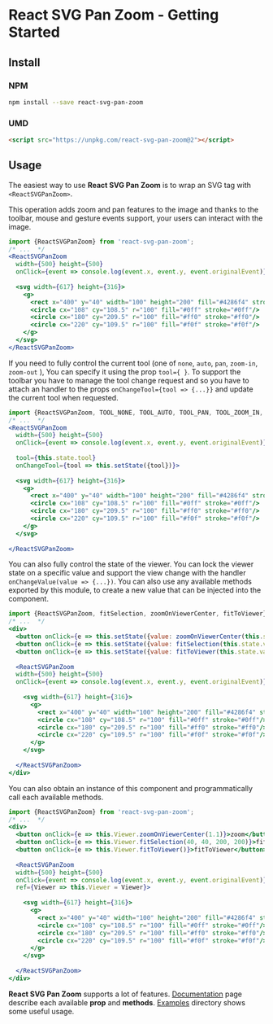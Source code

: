 # React SVG Pan Zoom - Getting Started

## Install
### NPM
```sh
npm install --save react-svg-pan-zoom
```
### UMD
```html
<script src="https://unpkg.com/react-svg-pan-zoom@2"></script>
```

## Usage
The easiest way to use **React SVG Pan Zoom** is to wrap an SVG tag with `<ReactSVGPanZoom>`. 

This operation adds zoom and pan features to the image and thanks to the toolbar, mouse and gesture events support,
 your users can interact with the image.
```jsx harmony
import {ReactSVGPanZoom} from 'react-svg-pan-zoom';
/* ...  */
<ReactSVGPanZoom
  width={500} height={500}
  onClick={event => console.log(event.x, event.y, event.originalEvent)}>
  
  <svg width={617} height={316}>
    <g>
      <rect x="400" y="40" width="100" height="200" fill="#4286f4" stroke="#f4f142"/>
      <circle cx="108" cy="108.5" r="100" fill="#0ff" stroke="#0ff"/>
      <circle cx="180" cy="209.5" r="100" fill="#ff0" stroke="#ff0"/>
      <circle cx="220" cy="109.5" r="100" fill="#f0f" stroke="#f0f"/>
    </g>
  </svg>  
</ReactSVGPanZoom>

```

If you need to fully control the current tool (one of `none`, `auto`, `pan`, `zoom-in`, `zoom-out` ), You can specify it using the prop `tool={ }`.
 To support the toolbar you have to manage the tool change request and so you have to attach an handler to 
 the props `onChangeTool={tool => {...}}` and update the current tool when requested.
```jsx harmony
import {ReactSVGPanZoom, TOOL_NONE, TOOL_AUTO, TOOL_PAN, TOOL_ZOOM_IN, TOOL_ZOOM_OUT} from 'react-svg-pan-zoom';
/* ...  */
<ReactSVGPanZoom
  width={500} height={500}
  onClick={event => console.log(event.x, event.y, event.originalEvent)}
  
  tool={this.state.tool}
  onChangeTool={tool => this.setState({tool})}>
  
  <svg width={617} height={316}>
    <g>
      <rect x="400" y="40" width="100" height="200" fill="#4286f4" stroke="#f4f142"/>
      <circle cx="108" cy="108.5" r="100" fill="#0ff" stroke="#0ff"/>
      <circle cx="180" cy="209.5" r="100" fill="#ff0" stroke="#ff0"/>
      <circle cx="220" cy="109.5" r="100" fill="#f0f" stroke="#f0f"/>
    </g>
  </svg>
  
</ReactSVGPanZoom>

```

You can also fully control the state of the viewer. You can lock the viewer state on a specific value and 
support the view change with the handler `onChangeValue(value => {...})`.
You can also use any available methods exported by this module, to create a new value that can be injected into the component.
```jsx harmony
import {ReactSVGPanZoom, fitSelection, zoomOnViewerCenter, fitToViewer} from 'react-svg-pan-zoom';
/* ...  */
<div>
  <button onClick={e => this.setState({value: zoomOnViewerCenter(this.state.value, 1.1)}) }>zoom</button>
  <button onClick={e => this.setState({value: fitSelection(this.state.value, 40, 40, 200, 200)})}>fitSelection</button>
  <button onClick={e => this.setState({value: fitToViewer(this.state.value)})}>fitToViewer</button>
  
  <ReactSVGPanZoom
  width={500} height={500}
  onClick={event => console.log(event.x, event.y, event.originalEvent)}>
  
    <svg width={617} height={316}>
      <g>
        <rect x="400" y="40" width="100" height="200" fill="#4286f4" stroke="#f4f142"/>
        <circle cx="108" cy="108.5" r="100" fill="#0ff" stroke="#0ff"/>
        <circle cx="180" cy="209.5" r="100" fill="#ff0" stroke="#ff0"/>
        <circle cx="220" cy="109.5" r="100" fill="#f0f" stroke="#f0f"/>
      </g>
    </svg>
  
  </ReactSVGPanZoom>
</div>

``` 

You can also obtain an instance of this component and programmatically call each available methods.
```jsx harmony
import {ReactSVGPanZoom} from 'react-svg-pan-zoom';
/* ...  */
<div>
  <button onClick={e => this.Viewer.zoomOnViewerCenter(1.1)}>zoom</button> 
  <button onClick={e => this.Viewer.fitSelection(40, 40, 200, 200)}>fitSelection</button>
  <button onClick={e => this.Viewer.fitToViewer()}>fitToViewer</button>
  
  <ReactSVGPanZoom
  width={500} height={500}
  onClick={event => console.log(event.x, event.y, event.originalEvent)}
  ref={Viewer => this.Viewer = Viewer}>
    
    <svg width={617} height={316}>
      <g>
        <rect x="400" y="40" width="100" height="200" fill="#4286f4" stroke="#f4f142"/>
        <circle cx="108" cy="108.5" r="100" fill="#0ff" stroke="#0ff"/>
        <circle cx="180" cy="209.5" r="100" fill="#ff0" stroke="#ff0"/>
        <circle cx="220" cy="109.5" r="100" fill="#f0f" stroke="#f0f"/>
      </g>
    </svg>
  
  </ReactSVGPanZoom>
</div>
``` 

**React SVG Pan Zoom** supports a lot of features. [Documentation](./documentation.md) page describe each available **prop** and **methods**. 
[Examples](https://github.com/chrvadala/react-svg-pan-zoom#usage-examples) directory shows some useful usage.
